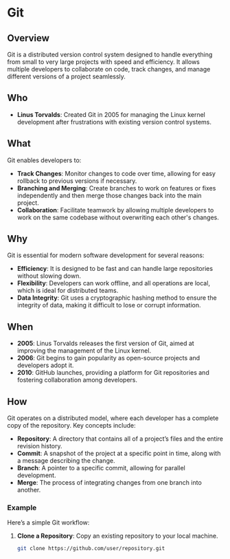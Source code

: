 # Git

## Overview
Git is a distributed version control system designed to handle everything from small to very large projects with speed and efficiency. It allows multiple developers to collaborate on code, track changes, and manage different versions of a project seamlessly.

## Who
- **Linus Torvalds**: Created Git in 2005 for managing the Linux kernel development after frustrations with existing version control systems.

## What
Git enables developers to:
- **Track Changes**: Monitor changes to code over time, allowing for easy rollback to previous versions if necessary.
- **Branching and Merging**: Create branches to work on features or fixes independently and then merge those changes back into the main project.
- **Collaboration**: Facilitate teamwork by allowing multiple developers to work on the same codebase without overwriting each other's changes.

## Why
Git is essential for modern software development for several reasons:
- **Efficiency**: It is designed to be fast and can handle large repositories without slowing down.
- **Flexibility**: Developers can work offline, and all operations are local, which is ideal for distributed teams.
- **Data Integrity**: Git uses a cryptographic hashing method to ensure the integrity of data, making it difficult to lose or corrupt information.

## When
- **2005**: Linus Torvalds releases the first version of Git, aimed at improving the management of the Linux kernel.
- **2006**: Git begins to gain popularity as open-source projects and developers adopt it.
- **2010**: GitHub launches, providing a platform for Git repositories and fostering collaboration among developers.

## How
Git operates on a distributed model, where each developer has a complete copy of the repository. Key concepts include:
- **Repository**: A directory that contains all of a project’s files and the entire revision history.
- **Commit**: A snapshot of the project at a specific point in time, along with a message describing the change.
- **Branch**: A pointer to a specific commit, allowing for parallel development.
- **Merge**: The process of integrating changes from one branch into another.

### Example
Here’s a simple Git workflow:

1. **Clone a Repository**: Copy an existing repository to your local machine.
   ```bash
   git clone https://github.com/user/repository.git

